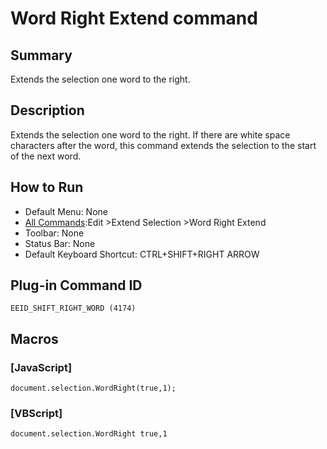 # Word Right Extend command

## Summary

Extends the selection one word to the right.

## Description

Extends the selection one word to the right. If there are white space
characters
after the word, this command extends the selection to the start of the next word.

## How to Run

- Default Menu: None
- [All Commands](../tools/all_commands):Edit \>Extend Selection
\>Word Right Extend
- Toolbar: None
- Status Bar: None
- Default Keyboard Shortcut: CTRL+SHIFT+RIGHT ARROW

## Plug-in Command ID

```
EEID_SHIFT_RIGHT_WORD (4174)```

## Macros

### \[JavaScript\]

```
document.selection.WordRight(true,1);
```

### \[VBScript\]

```
document.selection.WordRight true,1
```
